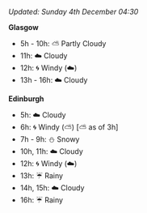 *Updated: Sunday 4th December 04:30*

**Glasgow**

* 5h - 10h: :partly_sunny: Partly Cloudy
* 11h: :cloud: Cloudy
* 12h: :cyclone: Windy (:cloud:)
* 13h - 16h: :cloud: Cloudy

**Edinburgh**

* 5h: :cloud: Cloudy
* 6h: :cyclone: Windy (:partly_sunny:) [:partly_sunny: as of 3h]
* 7h - 9h: :snowman: Snowy
* 10h, 11h: :cloud: Cloudy
* 12h: :cyclone: Windy (:cloud:)
* 13h: :umbrella: Rainy
* 14h, 15h: :cloud: Cloudy
* 16h: :umbrella: Rainy
